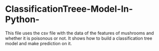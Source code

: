 # ClassificationTreee-Model-In-Python-
This file uses the csv file with the data of the features of mushrooms and whether it is poisonous or not. 
It shows how to build a classification tree model and make prediction on it. 
